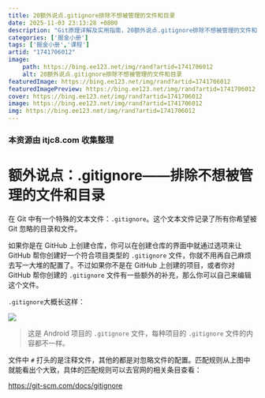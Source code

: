 ```yaml
---
title: 20额外说点.gitignore排除不想被管理的文件和目录
date: 2025-11-03 23:13:28 +0800
description: "Git原理详解及实用指南，20额外说点.gitignore排除不想被管理的文件和目录"
categories: ['掘金小册']
tags: ['掘金小册','课程']
artid: "1741706012"
image:
    path: https://bing.ee123.net/img/rand?artid=1741706012
    alt: 20额外说点.gitignore排除不想被管理的文件和目录
featuredImage: https://bing.ee123.net/img/rand?artid=1741706012
featuredImagePreview: https://bing.ee123.net/img/rand?artid=1741706012
cover: https://bing.ee123.net/img/rand?artid=1741706012
image: https://bing.ee123.net/img/rand?artid=1741706012
img: https://bing.ee123.net/img/rand?artid=1741706012
---
```


### 本资源由 itjc8.com 收集整理
# 额外说点：.gitignore——排除不想被管理的文件和目录

在 Git 中有一个特殊的文本文件：`.gitignore`。这个文本文件记录了所有你希望被 Git 忽略的目录和文件。

如果你是在 GitHub 上创建仓库，你可以在创建仓库的界面中就通过选项来让 GitHub 帮你创建好一个符合项目类型的 `.gitignore` 文件，你就不用再自己麻烦去写一大堆的配置了。不过如果你不是在 GitHub 上创建的项目，或者你对 GitHub 帮你创建的 `.gitignore` 文件有一些额外的补充，那么你可以自己来编辑这个文件。

`.gitignore`大概长这样：

![](https://user-gold-cdn.xitu.io/2017/11/22/15fe3f2100f33d2a?w=417&h=425&f=jpeg&s=52808)

> 这是 Android 项目的 `.gitignore` 文件，每种项目的 `.gitignore` 文件的内容都不一样。

文件中 `#` 打头的是注释文件，其他的都是对忽略文件的配置。匹配规则从上图中就能看出个大致，具体的匹配规则可以去官网的相关条目查看：

https://git-scm.com/docs/gitignore